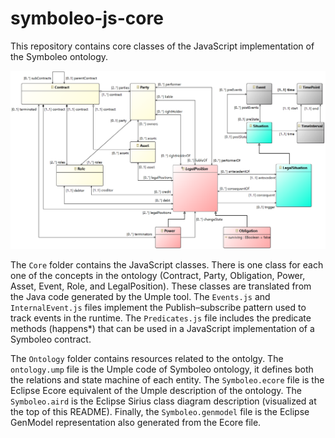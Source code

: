 # symboleo-js-core
This repository contains core classes of the JavaScript implementation of the Symboleo ontology.  

![Ontology-EMF](https://raw.githubusercontent.com/Smart-Contract-Modelling-uOttawa/Symboleo-JS-Core/main/ontology/Ontology-EMF.png)

The `Core` folder contains the JavaScript classes. There is one class for each one of the concepts in the ontology (Contract, Party, Obligation, Power, Asset, Event, Role, and LegalPosition). These classes are translated from the Java code generated by the Umple tool. The `Events.js` and `InternalEvent.js` files implement the Publish–subscribe pattern used to track events in the runtime. The `Predicates.js` file includes the predicate methods (happens*) that can be used in a JavaScript implementation of a Symboleo contract.

The `Ontology` folder contains resources related to the ontolgy. The `ontology.ump` file is the Umple code of Symboleo ontology, it defines both the relations and state machine of each entity. The `Symboleo.ecore` file is the Eclipse Ecore equivalent of the Umple description of the ontology. The `Symboleo.aird` is the Eclipse Sirius class diagram description (visualized at the top of this README). Finally, the `Symboleo.genmodel` file is the Eclipse GenModel representation also generated from the Ecore file.
